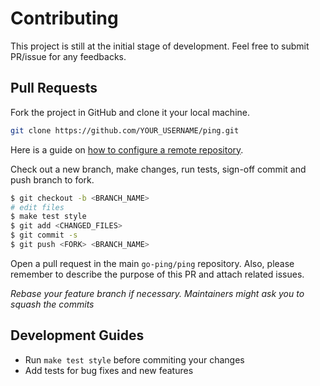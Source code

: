 # Contributing

This project is still at the initial stage of development. Feel free to submit PR/issue for any feedbacks.

## Pull Requests

Fork the project in GitHub and clone it your local machine. 

```bash
git clone https://github.com/YOUR_USERNAME/ping.git
```

Here is a guide on [how to configure a remote repository](https://docs.github.com/en/free-pro-team@latest/github/collaborating-with-issues-and-pull-requests/configuring-a-remote-for-a-fork).

Check out a new branch, make changes, run tests, sign-off commit and push branch to fork.

```bash
$ git checkout -b <BRANCH_NAME>
# edit files
$ make test style
$ git add <CHANGED_FILES>
$ git commit -s
$ git push <FORK> <BRANCH_NAME>
```

Open a pull request in the main `go-ping/ping` repository. Also, please remember to describe the purpose of this PR and attach related issues.

*Rebase your feature branch if necessary. Maintainers might ask you to squash the commits*

## Development Guides

- Run `make test style` before commiting your changes
- Add tests for bug fixes and new features 

